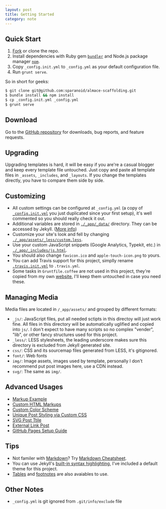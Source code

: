 ```yaml
---
layout: post
title: Getting Started
category: note
---
```


## Quick Start

1. [Fork](https://github.com/sparanoid/almace-scaffolding/fork) or clone the repo.
2. Install dependencies with Ruby gem [`bundler`](http://bundler.io/) and Node.js package manager [`npm`](https://www.npmjs.org/).
3. Copy `_config.init.yml` to `_config.yml` as your default configuration file.
3. Run `grunt serve`.

So in short for geeks:

```sh
$ git clone git@github.com:sparanoid/almace-scaffolding.git
$ bundle install && npm install
$ cp _config.init.yml _config.yml
$ grunt serve
```

## Download

Go to the [GitHub repository](https://github.com/sparanoid/almace-scaffolding) for downloads, bug reports, and feature requests.

## Upgrading

Upgrading templates is hard, it will be easy if you are're a casual blogger and keep every template file untouched. Just copy and paste all template files in `_assets`, `_includes`, and `_layouts`. If you change the templates directly, you have to compare them side by side.

## Customizing

- All custom settings can be configured at `_config.yml` (a copy of [`_config.init.yml`](https://github.com/sparanoid/almace-scaffolding/blob/master/_config.init.yml) you just duplicated since your first setup), it's well commented so you should really check it out.
- Additional variables are stored in [`./_app/_data/`](https://github.com/sparanoid/almace-scaffolding/blob/master/_app/_data) directory. They can be accessed by Jekyll. ([More info](http://jekyllrb.com/docs/datafiles/))
- Customize your site's look and fell by changing [`./_app/assets/_less/custom.less`](https://github.com/sparanoid/almace-scaffolding/blob/master/_app/assets/_less/custom.less).
- Use your custom JavaScript snippets (Google Analytics, Typekit, etc.) in [`./_app/_includes/js.html`](https://github.com/sparanoid/almace-scaffolding/blob/master/_app/_includes/js.html).
- You should also change `favicon.ico` and `apple-touch-icon.png` to yours.
- You can add Travis support for this project, simplly rename [`.travis.init.yml`](https://github.com/sparanoid/almace-scaffolding/blob/master/.travis.init.yml) to `.travis.yml`.
- Some tasks in `Gruntfile.coffee` are not used in this project, they're copied from my own [website](https://github.com/sparanoid/sparanoid.com), I'll keep them untouched in case you need these.

## Managing Media

Media files are located in `/_app/assets/` and grouped by different formats:

- `_js/`: JavaScript files, put all needed sctipts in this directoy will just work fine. All files in this directory will be automatically uglified and copied into `js/`. I don't expect to have many scripts so no complex "vender", "lib", or other fancy structures used for this project.
- `_less/`: LESS stylesheets, the leading underscore makes sure this directory is excluded from Jekyll generated site.
- `css/`:  CSS and its sourcemap files generated from LESS, it's gitignored.
- `font/`: Web fonts
- `img/`: Image assets, images used by template, personally I don't recommend put post images here, use a CDN instead.
- `svg/`: The same as `img/`.

## Advanced Usages

- [Markup Example](http://sparanoid.com/lab/amsf/markup-example.html)
- [Custom HTML Markups](http://sparanoid.com/lab/amsf/custom-html-markups.html)
- [Custom Color Scheme](http://sparanoid.com/lab/amsf/custom-color-scheme.html)
- [Unique Post Styling via Custom CSS](http://sparanoid.com/lab/amsf/custom-css.html)
- [SVG Post Ttile](http://sparanoid.com/lab/amsf/svg-post-title.html)
- [External Link Post](http://sparanoid.com/lab/amsf/external-link-post.html)
- [GitHub Pages Setup Guide](http://sparanoid.com/lab/amsf/github-pages-setup.html)

## Tips

- Not familer with [Markdown](http://daringfireball.net/projects/markdown/)? Try [Markdown Cheatsheet](https://github.com/adam-p/markdown-here/wiki/Markdown-Cheatsheet).
- You can use Jekyll's [built-in syntax highlighting](http://jekyllrb.com/docs/templates/#code_snippet_highlighting), I've included a default theme for this project.
- [Tables](https://help.github.com/articles/github-flavored-markdown#tables) and [footnotes](https://github.com/vmg/redcarpet#and-its-like-really-simple-to-use) are also avaiables to use.

## Other Notes

- `_config.yml` is git ignored from `.git/info/exclude` file
